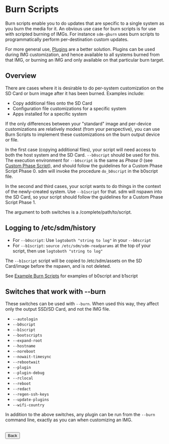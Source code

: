 # Burn Scripts

Burn scripts enable you to do updates that are specific to a single system as you burn the media for it. An obvious use case for burn scripts is for use with scripted burning of IMGs. For instance `sdm-gburn` uses burn scripts to programmatically perform per-destination custom updates.

For more general use, <a href="Plugins.md">Plugins</a> are a better solution. Plugins can be used during IMG customization, and hence available to all systems burned from that IMG, or burning an IMG and only available on that particular burn target.

## Overview

There are cases where it is desirable to do per-system customization on the SD Card or burn image after it has been burned. Examples include:

* Copy additional files onto the SD Card
* Configuration file customizations for a specific system
* Apps installed for a specific system

If the only differences between your "standard" image and per-device customizations are relatively modest (from your perspective), you can use Burn Scripts to implement these customizations on the burn output device or file.

In the first case (copying additional files), your script will need access to both the host system and the SD Card. `--b0script` should be used for this. The execution environment for `--b0script` is the same as *Phase 0* (see <a href="Custom-Phase-Script.md">Custom Phase Script</a>), and should follow the guidelines for a Custom Phase Script Phase 0. sdm will invoke the procedure `do_b0script` in the b0script file.

In the second and third cases, your script wants to do things in the context of the newly-created system. Use `--b1script` for that. sdm will nspawn into the SD Card, so your script should follow the guidelines for a Custom Phase Script Phase 1.

The argument to both switches is a /complete/path/to/script.

## Logging to /etc/sdm/history
* For `--b0script`: Use `logtoboth "string to log"` in your `--b0script`
* For `--b1script`: `source /etc/sdm/sdm-readparams` at the top of your script, then use `logtoboth "string to log"` 

The `--b1script` script will be copied to /etc/sdm/assets on the SD Card/image before the nspawn, and is not deleted.

See <a href="Example-Burn-Scripts.md">Example Burn Scripts</a> for examples of b0script and b1script

## Switches that work with --burn

These switches can be used with `--burn`. When used this way, they affect only the output SSD/SD Card, and not the IMG file.

* `--autologin`
* `--b0script`
* `--b1script`
* `--bootscripts`
* `--expand-root`
* `--hostname`
* `--noreboot`
* `--nowait-timesync`
* `--rebootwait`
* `--plugin`
* `--plugin-debug`
* `--rclocal`
* `--reboot`
* `--redact`
* `--regen-ssh-keys`
* `--update-plugins`
* `--wifi-country`

In addition to the above switches, any plugin can be run from the `--burn` command line, exactly as you can when customizing an IMG.
<br>
<br>
<form>
<input type="button" value="Back" onclick="history.back()">
</form>

